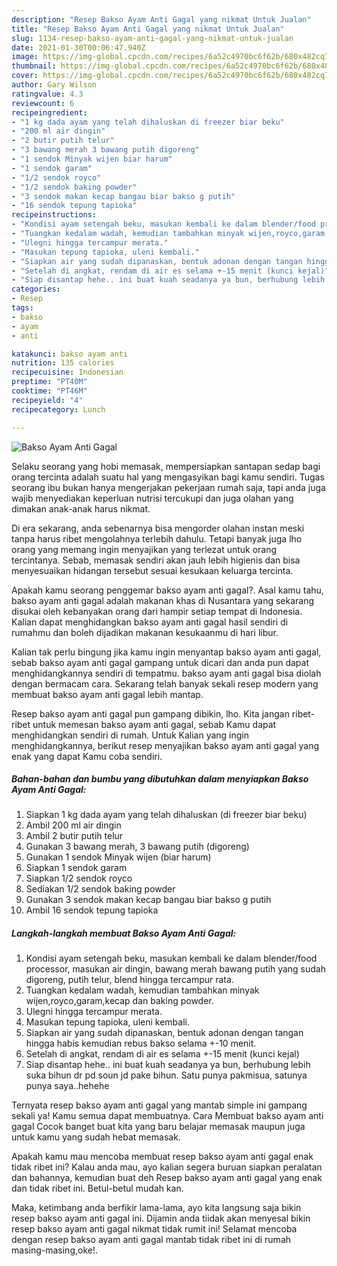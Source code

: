 ```yaml
---
description: "Resep Bakso Ayam Anti Gagal yang nikmat Untuk Jualan"
title: "Resep Bakso Ayam Anti Gagal yang nikmat Untuk Jualan"
slug: 1134-resep-bakso-ayam-anti-gagal-yang-nikmat-untuk-jualan
date: 2021-01-30T00:06:47.940Z
image: https://img-global.cpcdn.com/recipes/6a52c4970bc6f62b/680x482cq70/bakso-ayam-anti-gagal-foto-resep-utama.jpg
thumbnail: https://img-global.cpcdn.com/recipes/6a52c4970bc6f62b/680x482cq70/bakso-ayam-anti-gagal-foto-resep-utama.jpg
cover: https://img-global.cpcdn.com/recipes/6a52c4970bc6f62b/680x482cq70/bakso-ayam-anti-gagal-foto-resep-utama.jpg
author: Gary Wilson
ratingvalue: 4.3
reviewcount: 6
recipeingredient:
- "1 kg dada ayam yang telah dihaluskan di freezer biar beku"
- "200 ml air dingin"
- "2 butir putih telur"
- "3 bawang merah 3 bawang putih digoreng"
- "1 sendok Minyak wijen biar harum"
- "1 sendok garam"
- "1/2 sendok royco"
- "1/2 sendok baking powder"
- "3 sendok makan kecap bangau biar bakso g putih"
- "16 sendok tepung tapioka"
recipeinstructions:
- "Kondisi ayam setengah beku, masukan kembali ke dalam blender/food processor, masukan air dingin, bawang merah bawang putih yang sudah digoreng, putih telur, blend hingga tercampur rata."
- "Tuangkan kedalam wadah, kemudian tambahkan minyak wijen,royco,garam,kecap dan baking powder."
- "Ulegni hingga tercampur merata."
- "Masukan tepung tapioka, uleni kembali."
- "Siapkan air yang sudah dipanaskan, bentuk adonan dengan tangan hingga habis kemudian rebus bakso selama +-10 menit."
- "Setelah di angkat, rendam di air es selama +-15 menit (kunci kejal)"
- "Siap disantap hehe.. ini buat kuah seadanya ya bun, berhubung lebih suka bihun dr pd soun jd pake bihun. Satu punya pakmisua, satunya punya saya..hehehe"
categories:
- Resep
tags:
- bakso
- ayam
- anti

katakunci: bakso ayam anti 
nutrition: 135 calories
recipecuisine: Indonesian
preptime: "PT40M"
cooktime: "PT46M"
recipeyield: "4"
recipecategory: Lunch

---
```



![Bakso Ayam Anti Gagal](https://img-global.cpcdn.com/recipes/6a52c4970bc6f62b/680x482cq70/bakso-ayam-anti-gagal-foto-resep-utama.jpg)

Selaku seorang yang hobi memasak, mempersiapkan santapan sedap bagi orang tercinta adalah suatu hal yang mengasyikan bagi kamu sendiri. Tugas seorang ibu bukan hanya mengerjakan pekerjaan rumah saja, tapi anda juga wajib menyediakan keperluan nutrisi tercukupi dan juga olahan yang dimakan anak-anak harus nikmat.

Di era  sekarang, anda sebenarnya bisa mengorder olahan instan meski tanpa harus ribet mengolahnya terlebih dahulu. Tetapi banyak juga lho orang yang memang ingin menyajikan yang terlezat untuk orang tercintanya. Sebab, memasak sendiri akan jauh lebih higienis dan bisa menyesuaikan hidangan tersebut sesuai kesukaan keluarga tercinta. 



Apakah kamu seorang penggemar bakso ayam anti gagal?. Asal kamu tahu, bakso ayam anti gagal adalah makanan khas di Nusantara yang sekarang disukai oleh kebanyakan orang dari hampir setiap tempat di Indonesia. Kalian dapat menghidangkan bakso ayam anti gagal hasil sendiri di rumahmu dan boleh dijadikan makanan kesukaanmu di hari libur.

Kalian tak perlu bingung jika kamu ingin menyantap bakso ayam anti gagal, sebab bakso ayam anti gagal gampang untuk dicari dan anda pun dapat menghidangkannya sendiri di tempatmu. bakso ayam anti gagal bisa diolah dengan bermacam cara. Sekarang telah banyak sekali resep modern yang membuat bakso ayam anti gagal lebih mantap.

Resep bakso ayam anti gagal pun gampang dibikin, lho. Kita jangan ribet-ribet untuk memesan bakso ayam anti gagal, sebab Kamu dapat menghidangkan sendiri di rumah. Untuk Kalian yang ingin menghidangkannya, berikut resep menyajikan bakso ayam anti gagal yang enak yang dapat Kamu coba sendiri.

<!--inarticleads1-->

##### Bahan-bahan dan bumbu yang dibutuhkan dalam menyiapkan Bakso Ayam Anti Gagal:

1. Siapkan 1 kg dada ayam yang telah dihaluskan (di freezer biar beku)
1. Ambil 200 ml air dingin
1. Ambil 2 butir putih telur
1. Gunakan 3 bawang merah, 3 bawang putih (digoreng)
1. Gunakan 1 sendok Minyak wijen (biar harum)
1. Siapkan 1 sendok garam
1. Siapkan 1/2 sendok royco
1. Sediakan 1/2 sendok baking powder
1. Gunakan 3 sendok makan kecap bangau biar bakso g putih
1. Ambil 16 sendok tepung tapioka




<!--inarticleads2-->

##### Langkah-langkah membuat Bakso Ayam Anti Gagal:

1. Kondisi ayam setengah beku, masukan kembali ke dalam blender/food processor, masukan air dingin, bawang merah bawang putih yang sudah digoreng, putih telur, blend hingga tercampur rata.
1. Tuangkan kedalam wadah, kemudian tambahkan minyak wijen,royco,garam,kecap dan baking powder.
1. Ulegni hingga tercampur merata.
1. Masukan tepung tapioka, uleni kembali.
1. Siapkan air yang sudah dipanaskan, bentuk adonan dengan tangan hingga habis kemudian rebus bakso selama +-10 menit.
1. Setelah di angkat, rendam di air es selama +-15 menit (kunci kejal)
1. Siap disantap hehe.. ini buat kuah seadanya ya bun, berhubung lebih suka bihun dr pd soun jd pake bihun. Satu punya pakmisua, satunya punya saya..hehehe




Ternyata resep bakso ayam anti gagal yang mantab simple ini gampang sekali ya! Kamu semua dapat membuatnya. Cara Membuat bakso ayam anti gagal Cocok banget buat kita yang baru belajar memasak maupun juga untuk kamu yang sudah hebat memasak.

Apakah kamu mau mencoba membuat resep bakso ayam anti gagal enak tidak ribet ini? Kalau anda mau, ayo kalian segera buruan siapkan peralatan dan bahannya, kemudian buat deh Resep bakso ayam anti gagal yang enak dan tidak ribet ini. Betul-betul mudah kan. 

Maka, ketimbang anda berfikir lama-lama, ayo kita langsung saja bikin resep bakso ayam anti gagal ini. Dijamin anda tiidak akan menyesal bikin resep bakso ayam anti gagal nikmat tidak rumit ini! Selamat mencoba dengan resep bakso ayam anti gagal mantab tidak ribet ini di rumah masing-masing,oke!.

